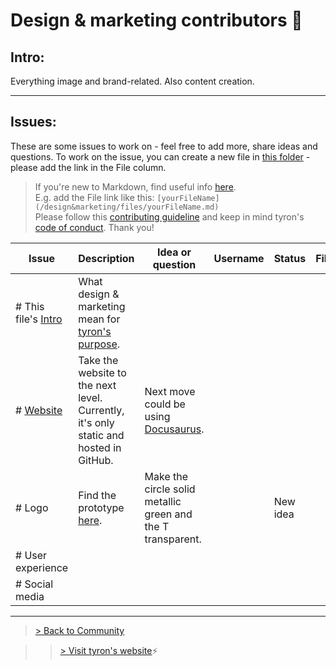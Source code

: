 # Design & marketing contributors :high_brightness:
## Intro:
Everything image and brand-related. Also content creation.

---
## Issues:
These are some issues to work on - feel free to add more, share ideas and questions. To work on the issue, you can create a new file in [this folder](/design&marketing/files) - please add the link in the File column.

> If you're new to Markdown, find useful info [here](https://docs.microsoft.com/en-us/azure/devops/project/wiki/markdown-guidance?view=azure-devops).  
E.g. add the File link like this: ```[yourFileName](/design&marketing/files/yourFileName.md)```  
Please follow this [contributing guideline](/CONTRIBUTING.md) and keep in mind tyron's [code of conduct](/CODE_OF_CONDUCT.md). Thank you!

| Issue | Description | Idea or question | Username | Status | File |
|---|---|---|---|---|---|
|# This file's [Intro](#intro) | What design & marketing mean for [tyron's purpose](https://www.tyron.network/#the-purpose-of-tyron). |
|# [Website](https://www.tyron.network/) | Take the website to the next level. Currently, it's only static and hosted in GitHub. | Next move could be using [Docusaurus](https://docusaurus.io/). |
|# Logo | Find the prototype [here](https://github.com/julioCabDu/tyron/tree/master/images). | Make the circle solid metallic green and the T transparent.| | New idea |
|# User experience |
|# Social media |

---

> <a href="/community"> > Back to Community </a>

>> [> Visit tyron's website](https://www.tyron.network/):zap:
